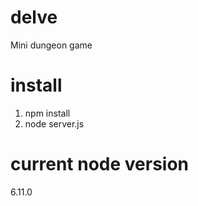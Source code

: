 ﻿# delve

Mini dungeon game


# install
1. npm install
2. node server.js


# current node version
6.11.0
